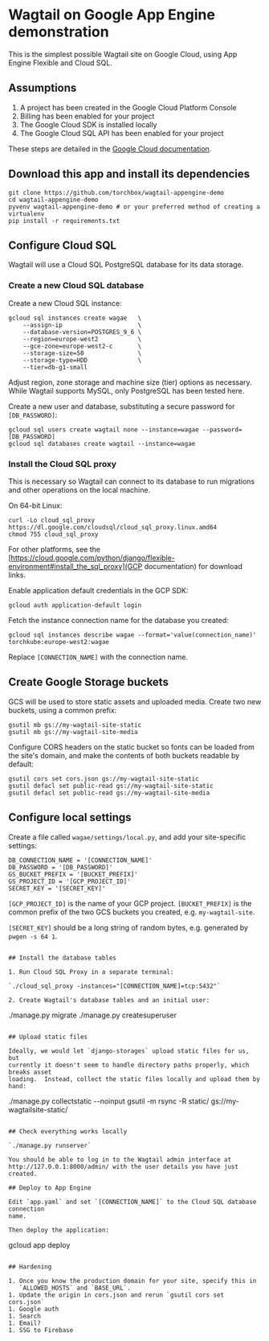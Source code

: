 # Wagtail on Google App Engine demonstration

This is the simplest possible Wagtail site on Google Cloud, using App Engine Flexible and Cloud SQL.

## Assumptions

1. A project has been created in the Google Cloud Platform Console
2. Billing has been enabled for your project
3. The Google Cloud SDK is installed locally
4. The Google Cloud SQL API has been enabled for your project

These steps are detailed in the [Google Cloud documentation](https://cloud.google.com/python/django/flexible-environment#before-you-begin).

## Download this app and install its dependencies

```
git clone https://github.com/torchbox/wagtail-appengine-demo
cd wagtail-appengine-demo
pyvenv wagtail-appengine-demo # or your preferred method of creating a virtualenv
pip install -r requirements.txt
```

## Configure Cloud SQL

Wagtail will use a Cloud SQL PostgreSQL database for its data storage.

### Create a new Cloud SQL database

Create a new Cloud SQL instance:

```
gcloud sql instances create wagae   \
    --assign-ip                     \
    --database-version=POSTGRES_9_6 \
    --region=europe-west2           \
    --gce-zone=europe-west2-c       \
    --storage-size=50               \
    --storage-type=HDD              \
    --tier=db-g1-small
```

Adjust region, zone storage and machine size (tier) options as necessary.  
While Wagtail supports MySQL, only PostgreSQL has been tested here.

Create a new user and database, substituting a secure password for
`[DB_PASSWORD]`:

```
gcloud sql users create wagtail none --instance=wagae --password=[DB_PASSWORD]
gcloud sql databases create wagtail --instance=wagae
```

### Install the Cloud SQL proxy

This is necessary so Wagtail can connect to its database to run migrations and 
other operations on the local machine.

On 64-bit Linux:

```
curl -Lo cloud_sql_proxy https://dl.google.com/cloudsql/cloud_sql_proxy.linux.amd64 
chmod 755 cloud_sql_proxy
```

For other platforms, see the
[https://cloud.google.com/python/django/flexible-environment#install_the_sql_proxy](GCP documentation)
for download links.

Enable application default credentials in the GCP SDK:

```
gcloud auth application-default login
```

Fetch the instance connection name for the database you created:

```
gcloud sql instances describe wagae --format='value(connection_name)'
torchkube:europe-west2:wagae
```

Replace `[CONNECTION_NAME]` with the connection name.

## Create Google Storage buckets

GCS will be used to store static assets and uploaded media.  Create two new
buckets, using a common prefix:

```
gsutil mb gs://my-wagtail-site-static
gsutil mb gs://my-wagtail-site-media
```

Configure CORS headers on the static bucket so fonts can be loaded from the
site's domain, and make the contents of both buckets readable by default:

```
gsutil cors set cors.json gs://my-wagtail-site-static
gsutil defacl set public-read gs://my-wagtail-site-static
gsutil defacl set public-read gs://my-wagtail-site-media
```

## Configure local settings

Create a file called `wagae/settings/local.py`, and add your site-specific
settings:

```
DB_CONNECTION_NAME = '[CONNECTION_NAME]'
DB_PASSWORD = '[DB_PASSWORD]'
GS_BUCKET_PREFIX = '[BUCKET_PREFIX]'
GS_PROJECT_ID = '[GCP_PROJECT_ID]'
SECRET_KEY = '[SECRET_KEY]'
```

`[GCP_PROJECT_ID]` is the name of your GCP project.  `[BUCKET_PREFIX]` is the
common prefix of the two GCS buckets you created, e.g. `my-wagtail-site`.

`[SECRET_KEY]` should be a long string of random bytes, e.g. generated by
`pwgen -s 64 1`.

```

## Install the database tables

1. Run Cloud SQL Proxy in a separate terminal:

`./cloud_sql_proxy -instances="[CONNECTION_NAME]=tcp:5432"`

2. Create Wagtail's database tables and an initial user:

```
./manage.py migrate
./manage.py createsuperuser
```

## Upload static files

Ideally, we would let `django-storages` upload static files for us, but
currently it doesn't seem to handle directory paths properly, which breaks asset
loading.  Instead, collect the static files locally and upload them by hand:

```
./manage.py collectstatic --noinput
gsutil -m rsync -R static/ gs://my-wagtailsite-static/
```

## Check everything works locally

`./manage.py runserver`

You should be able to log in to the Wagtail admin interface at
http://127.0.0.1:8000/admin/ with the user details you have just created.

## Deploy to App Engine

Edit `app.yaml` and set `[CONNECTION_NAME]` to the Cloud SQL database connection
name.

Then deploy the application:

```
gcloud app deploy
```

## Hardening

1. Once you know the production domain for your site, specify this in
   `ALLOWED_HOSTS` and `BASE_URL`.
1. Update the origin in cors.json and rerun `gsutil cors set cors.json`
1. Google auth
1. Search
1. Email?
1. SSG to Firebase

